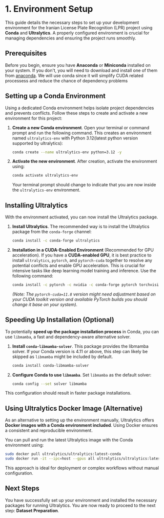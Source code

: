 # 1. Environment Setup

This guide details the necessary steps to set up your development environment for the Iranian License Plate Recognition (LPR) project using **Conda** and **Ultralytics**. A properly configured environment is crucial for managing dependencies and ensuring the project runs smoothly.

## Prerequisites

Before you begin, ensure you have **Anaconda** or **Miniconda** installed on your system. If you don't, you will need to download and install one of them from  [anaconda](https://www.anaconda.com/download). We will use conda since it will simplify CUDA related processess and reduce the chance of dependency problems

## Setting up a Conda Environment

Using a dedicated Conda environment helps isolate project dependencies and prevents conflicts. Follow these steps to create and activate a new environment for this project:

1.  **Create a new Conda environment**. Open your terminal or command prompt and run the following command. This creates an environment named `ultralytics-env` with Python 3.12(latest python version supported by ultralytics):

    ```bash
    conda create --name ultralytics-env python=3.12 -y
    ```

2.  **Activate the new environment**. After creation, activate the environment using:

    ```bash
    conda activate ultralytics-env
    ```

    Your terminal prompt should change to indicate that you are now inside the `ultralytics-env` environment.

## Installing Ultralytics

With the environment activated, you can now install the Ultralytics package.

1.  **Install Ultralytics**. The recommended way is to install the Ultralytics package from the `conda-forge` channel:

    ```bash
    conda install -c conda-forge ultralytics
    ```

2.  **Installation in a CUDA-Enabled Environment** (Recommended for GPU acceleration). If you have a **CUDA-enabled GPU**, it is best practice to install `ultralytics`, `pytorch`, and `pytorch-cuda` together to resolve any potential conflicts and enable GPU acceleration. This is crucial for intensive tasks like deep learning model training and inference. Use the following command:

    ```bash
    conda install -c pytorch -c nvidia -c conda-forge pytorch torchvision pytorch-cuda=11.8 ultralytics
    ```
    *(Note: The `pytorch-cuda=11.8` version might need adjustment based on your CUDA toolkit version and available PyTorch builds you should change it base on your system).*

## Speeding Up Installation (Optional)

To potentially **speed up the package installation process** in Conda, you can use `libmamba`, a fast and dependency-aware alternative solver.

1.  **Install `conda-libmamba-solver`**. This package provides the libmamba solver. If your Conda version is 4.11 or above, this step can likely be skipped as `libmamba` might be included by default.

    ```bash
    conda install conda-libmamba-solver
    ```

2.  **Configure Conda to use `libmamba`**. Set `libmamba` as the default solver:

    ```bash
    conda config --set solver libmamba
    ```

This configuration should result in faster package installations.

## Using Ultralytics Docker Image (Alternative)

As an alternative to setting up the environment manually, Ultralytics offers **Docker images with a Conda environment included**. Using Docker ensures a consistent and reproducible environment.

You can pull and run the latest Ultralytics image with the Conda environment using:

```bash
sudo docker pull ultralytics/ultralytics:latest-conda
sudo docker run -it --ipc=host --gpus all ultralytics/ultralytics:latest-conda # Example with GPU support
```

This approach is ideal for deployment or complex workflows without manual configuration.

## Next Steps

You have successfully set up your environment and installed the necessary packages for running Ultralytics. You are now ready to proceed to the next step: **Dataset Preparation**.
